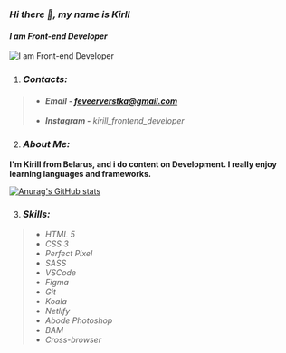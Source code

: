 ### *Hi there 👋, my name is Kirll*
#### *I am Front-end Developer*

![I am Front-end Developer](https://arturssmirnovs.github.io/github-profile-readme-generator/images/banner.png)

1. ###  *Contacts:*

> - ####  *Email - feveerverstka@gmail.com*
>
> - ***Instagram -*** *kirill_frontend_developer*

2. ###  *About Me:*

**I'm Kirill from Belarus, and i do content on Development. I really enjoy learning languages and frameworks.**

[![Anurag's GitHub stats](https://github-readme-stats.vercel.app/api?username=kirill-verst)](https://github.com/anuraghazra/github-readme-stats)

3. ###  *Skills:*

>  - *HTML 5*
>  - *CSS 3*
>  - *Perfect Pixel*
>  - *SASS*
>  - *VSCode*
>  - *Figma*
>  - *Git*
>  - *Koala*
>  - *Netlify*
>  - *Abode Photoshop*
>  - *BAM*
>  - *Cross-browser*

